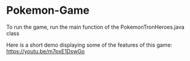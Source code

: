# Pokemon-Game
To run the game, run the main function of the PokemonTronHeroes.java class

Here is a short demo displaying some of the features of this game: https://youtu.be/m7pxE1DswGo
